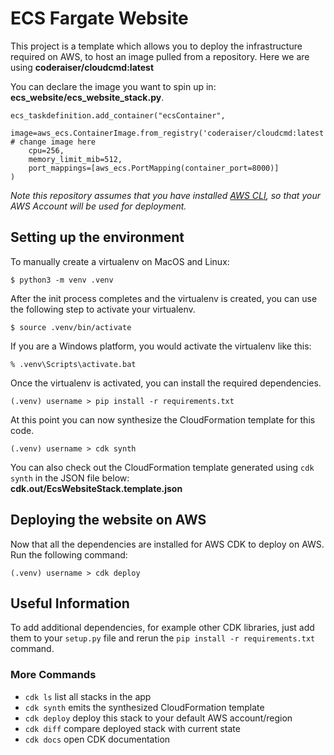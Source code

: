 
# ECS Fargate Website

This project is a template which allows you to deploy the infrastructure required on AWS, to host an image pulled from a repository. Here we are using **coderaiser/cloudcmd:latest**

You can declare the image you want to spin up in:  
**ecs_website/ecs_website_stack.py**.
```
ecs_taskdefinition.add_container("ecsContainer",
    image=aws_ecs.ContainerImage.from_registry('coderaiser/cloudcmd:latest'), # change image here
    cpu=256,
    memory_limit_mib=512,
    port_mappings=[aws_ecs.PortMapping(container_port=8000)]
)
```

*Note this repository assumes that you have installed [AWS CLI](https://aws.amazon.com/cli/), so that your AWS Account will be used for deployment.* 

## Setting up the environment
To manually create a virtualenv on MacOS and Linux:

```
$ python3 -m venv .venv
```

After the init process completes and the virtualenv is created, you can use the following
step to activate your virtualenv.

```
$ source .venv/bin/activate
```

If you are a Windows platform, you would activate the virtualenv like this:

```
% .venv\Scripts\activate.bat
```

Once the virtualenv is activated, you can install the required dependencies.

```
(.venv) username > pip install -r requirements.txt
```

At this point you can now synthesize the CloudFormation template for this code.

```
(.venv) username > cdk synth
```

You can also check out the CloudFormation template generated using `cdk synth` in the JSON file below:  
**cdk.out/EcsWebsiteStack.template.json**


## Deploying the website on AWS

Now that all the dependencies are installed for AWS CDK to deploy on AWS. Run the following command:

```
(.venv) username > cdk deploy
```

## Useful Information

To add additional dependencies, for example other CDK libraries, just add
them to your `setup.py` file and rerun the `pip install -r requirements.txt`
command.

### More Commands

 * `cdk ls`          list all stacks in the app
 * `cdk synth`       emits the synthesized CloudFormation template
 * `cdk deploy`      deploy this stack to your default AWS account/region
 * `cdk diff`        compare deployed stack with current state
 * `cdk docs`        open CDK documentation

